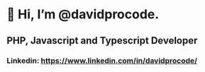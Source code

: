 # 👋 Hi, I’m @davidprocode.
## PHP, Javascript and Typescript Developer
### Linkedin: https://www.linkedin.com/in/davidprocode/
